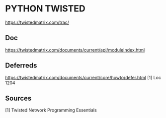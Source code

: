 # PYTHON TWISTED
<https://twistedmatrix.com/trac/>

## Doc
<https://twistedmatrix.com/documents/current/api/moduleIndex.html>

## Deferreds
<https://twistedmatrix.com/documents/current/core/howto/defer.html>
[1] Loc 1204

## Sources
[1] Twisted Network Programming Essentials
